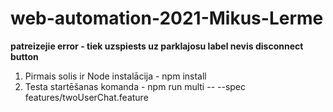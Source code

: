 # web-automation-2021-Mikus-Lerme
**patreizejie error - tiek uzspiests uz parklajosu label nevis disconnect button**

1. Pirmais solis ir Node instalācija - npm install
1. Testa startēšanas komanda - npm run multi -- --spec features/twoUserChat.feature